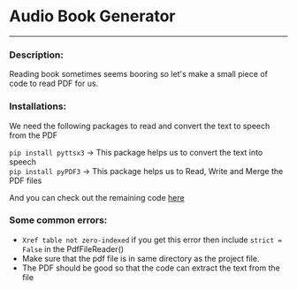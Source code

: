 # Audio Book Generator
<hr>

### Description:
Reading book sometimes seems booring so let's make a small piece of code to read PDF for us.                   
### Installations:
We need the following packages to read and convert the text to speech from the PDF

`pip install pyttsx3` -> This package helps us to convert the text into speech<br>
`pip install pyPDF3` -> This package helps us to Read, Write and Merge the PDF files

And you can check out the remaining code <a href="https://github.com/ShyamKumar1/Audio_Book_Generator/blob/main/main.py">here</a> 
### Some common errors:
* `Xref table not zero-indexed` if you get this error then include `strict = False` in the PdfFileReader()
* Make sure that the pdf file is in same directory as the project file.
* The PDF should be good so that the code can extract the text from the file
